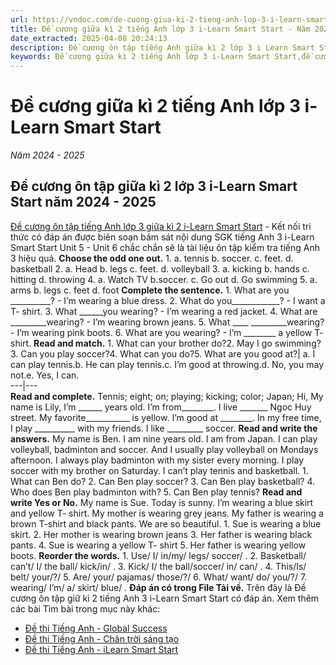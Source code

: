 ```yaml
---
url: https://vndoc.com/de-cuong-giua-ki-2-tieng-anh-lop-3-i-learn-smart-start-337928
title: Đề cương giữa kì 2 tiếng Anh lớp 3 i-Learn Smart Start - Năm 2024 - 2025 - VnDoc.com
date_extracted: 2025-04-08 20:24:13
description: Đề cương ôn tập tiếng Anh giữa kì 2 lớp 3 i Learn Smart Start có đáp án được biên soạn bám sát nội dung SGK tiếng Anh 3 giúp các em ôn tập hiệu quả.
keywords: Đề cương giữa kì 2 tiếng Anh lớp 3 i-Learn Smart Start,đề cương tiếng Anh lớp 3 giữa học kì 2 i-Learn Smart Start,đề cương giữa kì 2 lớp 3 môn Anh,đề cương tiếng Anh lớp 3 giữa kì 2 i-Learn Smart Start,đề cương giữa kì 2 lớp 3 môn tiếng anh,đề cương giữa kì 2 lớp 3 môn tiếng anh i-Learn Smart Start,đề kiểm tra tiếng Anh lớp 3 giữa kì 2 i-Learn Smart Start,đề kiểm tra tiếng Anh lớp 3 giữa học kì 2 i-Learn Smart Start,Đề kiểm tra tiếng Anh giữa kì 2 lớp 3 i-Learn Smart Start
---
```


# Đề cương giữa kì 2 tiếng Anh lớp 3 i-Learn Smart Start
 _Năm 2024 - 2025_
## Đề cương ôn tập giữa kì 2 lớp 3 i-Learn Smart Start năm 2024 - 2025
[Đề cương ôn tập tiếng Anh lớp 3 giữa kì 2 i-Learn Smart Start](<https://vndoc.com/de-thi-giua-ki-2-lop3>) \- Kết nối tri thức có đáp án được biên soạn bám sát nội dung SGK tiếng Anh 3 i-Learn Smart Start Unit 5 - Unit 6 chắc chắn sẽ là tài liệu ôn tập kiểm tra tiếng Anh 3 hiệu quả.
**Choose the odd one out.**
1\. a. tennis b. soccer. c. feet. d. basketball
2\. a. Head b. legs c. feet. d. volleyball
3\. a. kicking b. hands c. hitting d. throwing
4\. a. Watch TV b.soccer. c. Go out d. Go swimming
5\. a. arms b. legs c. feet d. foot
**Complete the sentence.**
1\. What are you \_\_\_\_\_\_\_\_\_\_? - I’m wearing a blue dress.
2\. What do you\_\_\_\_\_\_\_\_\_\_\_\_? - I want a T- shirt.
3\. What \_\_\_\_\_\_you wearing? - I’m wearing a red jacket.
4\. What are \_\_\_\_\_\_\_\_\_wearing? - I’m wearing brown jeans.
5\. What \_\_\_\_ \_\_\_\_\_\_\_\_\_wearing? - I’m wearing pink boots.
6\. What are you wearing? - I’m \_\_\_\_\_\_\_\_ a yellow T- shirt.
**Read and match.**
1\. What can your brother do?2\. May I go swimming?3\. Can you play soccer?4\. What can you do?5\. What are you good at?| a. I can play tennis.b. He can play tennis.c. I’m good at throwing.d. No, you may not.e. Yes, I can.  
---|---  
**Read and complete.**
Tennis; eight; on; playing; kicking; color; Japan;
Hi, My name is Lily, I’m \_\_\_\_\_\_ years old.
I’m from\_\_\_\_\_\_\_\_. I live \_\_\_\_\_\_\_ Ngoc Huy street.
My favorite\_\_\_\_\_\_\_\_\_\_\_ is yellow. I’m good at \_\_\_\_\_\_\_\_.
In my free time, I play \_\_\_\_\_\_\_\_\_\_ with my friends. I like \_\_\_\_\_\_\_\_\_ soccer.
**Read and write the answers.**
My name is Ben. I am nine years old. I am from Japan. I can play volleyball, badminton and soccer. And I usually play volleyball on Mondays afternoon. I always play badminton with my sister every morning. I play soccer with my brother on Saturday. I can’t play tennis and basketball.
1\. What can Ben do?
2\. Can Ben play soccer?
3\. Can Ben play basketball?
4\. Who does Ben play badminton with?
5\. Can Ben play tennis?
**Read and write Yes or No.**
My name is Sue. Today is sunny. I’m wearing a blue skirt and yellow T- shirt. My mother is wearing grey jeans. My father is wearing a brown T-shirt and black pants. We are so beautiful.
1\. Sue is wearing a blue skirt.
2\. Her mother is wearing brown jeans
3\. Her father is wearing black pants.
4\. Sue is wearing a yellow T- shirt
5\. Her father is wearing yellow boots.
**Reorder the words.**
1\. Use/ I/ in/my/ legs/ soccer/ .
2\. Basketball/ can’t/ I/ the ball/ kick/in/ .
3\. Kick/ I/ the ball/soccer/ in/ can/ .
4\. This/Is/ belt/ your/?/
5\. Are/ your/ pajamas/ those/?/
6\. What/ want/ do/ you/?/
7\. wearing/ I’m/ a/ skirt/ blue/ .
**Đáp án có trong File Tải về.**
Trên đây là Đề cương ôn tập giữ kì 2 tiếng Anh 3 i-Learn Smart Start có đáp án.
Xem thêm các bài Tìm bài trong mục này khác:
  * [Đề thi Tiếng Anh - Global Success](</de-thi-tieng-anh-lop-3-giua-hoc-ki-2-global-success-289988>)
  * [Đề thi Tiếng Anh - Chân trời sáng tạo](</de-thi-tieng-anh-lop-3-giua-ki-2-ctst-290445>)
  * [Đề thi Tiếng Anh - iLearn Smart Start](</de-thi-tieng-anh-lop-3-giua-hoc-ki-2-i-learn-smart-start-290439>)

